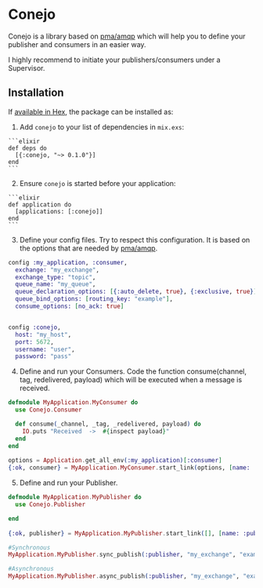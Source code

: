 # Conejo

Conejo is a library based on [pma/amqp](https://github.com/pma/amqp/) which will help you to define your
publisher and consumers in an easier way.

I highly recommend to initiate your publishers/consumers under a Supervisor.

## Installation

If [available in Hex](https://hex.pm/docs/publish), the package can be installed as:

  1. Add `conejo` to your list of dependencies in `mix.exs`:

    ```elixir
    def deps do
      [{:conejo, "~> 0.1.0"}]
    end
    ```

  2. Ensure `conejo` is started before your application:

    ```elixir
    def application do
      [applications: [:conejo]]
    end
    ```
    
  3. Define your config files. Try to respect this configuration. It is based
   on the options that are needed by [pma/amqp](https://github.com/pma/amqp/).
   
   ```elixir
   config :my_application, :consumer,
     exchange: "my_exchange",
     exchange_type: "topic",
     queue_name: "my_queue",
     queue_declaration_options: [{:auto_delete, true}, {:exclusive, true}],
     queue_bind_options: [routing_key: "example"],
     consume_options: [no_ack: true]


   config :conejo, 
     host: "my_host",
     port: 5672,
     username: "user",
     password: "pass"
   ```
   
  4. Define and run your Consumers. Code the function consume(channel, tag, redelivered, payload)
   which will be executed when a message is received.
     
  ```elixir
  defmodule MyApplication.MyConsumer do
    use Conejo.Consumer

    def consume(_channel, _tag, _redelivered, payload) do
      IO.puts "Received  ->  #{inspect payload}"
    end
  end
     
  options = Application.get_all_env(:my_application)[:consumer] 
  {:ok, consumer} = MyApplication.MyConsumer.start_link(options, [name: :consumer])
  ```
  
  5. Define and run your Publisher.
     
  ```elixir
  defmodule MyApplication.MyPublisher do
    use Conejo.Publisher
  
  end
     
  {:ok, publisher} = MyApplication.MyPublisher.start_link([], [name: :publisher])
  
  #Synchronous
  MyApplication.MyPublisher.sync_publish(:publisher, "my_exchange", "example", "Hola")
  
  #Asynchronous
  MyApplication.MyPublisher.async_publish(:publisher, "my_exchange", "example", "Adios")
  ```
  
  